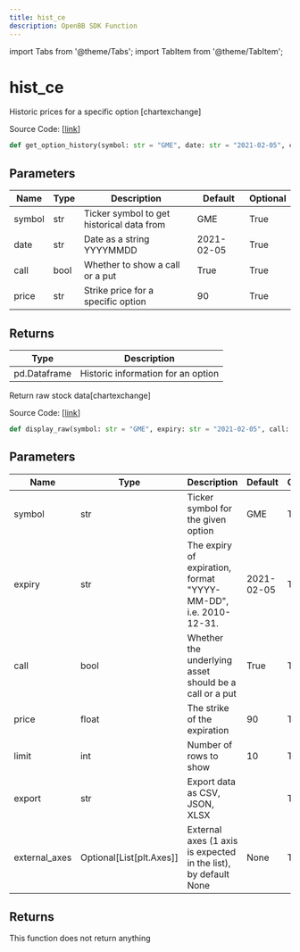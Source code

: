 ```yaml
---
title: hist_ce
description: OpenBB SDK Function
---
```


import Tabs from '@theme/Tabs';
import TabItem from '@theme/TabItem';

# hist_ce

<Tabs>
<TabItem value="model" label="Model" default>

Historic prices for a specific option [chartexchange]

Source Code: [[link](https://github.com/OpenBB-finance/OpenBBTerminal/tree/main/openbb_terminal/stocks/options/chartexchange_model.py#L19)]

```python
def get_option_history(symbol: str = "GME", date: str = "2021-02-05", call: bool = True, price: str = "90") -> pd.DataFrame
```
## Parameters

| Name | Type | Description | Default | Optional |
| ---- | ---- | ----------- | ------- | -------- |
| symbol | str | Ticker symbol to get historical data from | GME | True |
| date | str | Date as a string YYYYMMDD | 2021-02-05 | True |
| call | bool | Whether to show a call or a put | True | True |
| price | str | Strike price for a specific option | 90 | True |

## Returns

| Type | Description |
| ---- | ----------- |
| pd.Dataframe | Historic information for an option |



</TabItem>
<TabItem value="view" label="View">

Return raw stock data[chartexchange]

Source Code: [[link](https://github.com/OpenBB-finance/OpenBBTerminal/tree/main/openbb_terminal/stocks/options/chartexchange_view.py#L59)]

```python
def display_raw(symbol: str = "GME", expiry: str = "2021-02-05", call: bool = True, price: float = 90, limit: int = 10, export: str = "", external_axes: Optional[List[matplotlib.axes._axes.Axes]] = None) -> None
```
## Parameters

| Name | Type | Description | Default | Optional |
| ---- | ---- | ----------- | ------- | -------- |
| symbol | str | Ticker symbol for the given option | GME | True |
| expiry | str | The expiry of expiration, format "YYYY-MM-DD", i.e. 2010-12-31. | 2021-02-05 | True |
| call | bool | Whether the underlying asset should be a call or a put | True | True |
| price | float | The strike of the expiration | 90 | True |
| limit | int | Number of rows to show | 10 | True |
| export | str | Export data as CSV, JSON, XLSX |  | True |
| external_axes | Optional[List[plt.Axes]] | External axes (1 axis is expected in the list), by default None | None | True |

## Returns

This function does not return anything



</TabItem>
</Tabs>